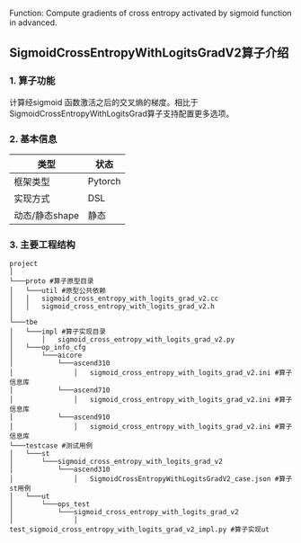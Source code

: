 Function: Compute gradients of cross entropy activated by sigmoid function in advanced.

## SigmoidCrossEntropyWithLogitsGradV2算子介绍
### 1. 算子功能
计算经sigmoid 函数激活之后的交叉熵的梯度。相比于SigmoidCrossEntropyWithLogitsGrad算子支持配置更多选项。


### 2. 基本信息
| **类型**       | **状态**    |
|-------------|---------------|
| 框架类型    | Pytorch  |
| 实现方式 | DSL      |
| 动态/静态shape  | 静态 |

### 3. 主要工程结构
```
project
│  
└───proto #算子原型目录
│   └───util #原型公共依赖
│   │   sigmoid_cross_entropy_with_logits_grad_v2.cc
│   │   sigmoid_cross_entropy_with_logits_grad_v2.h
│   
└───tbe
│   └───impl #算子实现目录
│       │   sigmoid_cross_entropy_with_logits_grad_v2.py
│   └───op_info_cfg
│       └───aicore
│           └───ascend310
│               │   sigmoid_cross_entropy_with_logits_grad_v2.ini #算子信息库
│           └───ascend710
│               │   sigmoid_cross_entropy_with_logits_grad_v2.ini #算子信息库
│           └───ascend910
│               │   sigmoid_cross_entropy_with_logits_grad_v2.ini #算子信息库
└───testcase #测试用例
│   └───st
│       └───sigmoid_cross_entropy_with_logits_grad_v2
│           └───ascend310
│               │   SigmoidCrossEntropyWithLogitsGradV2_case.json #算子st用例
│   └───ut
│       └───ops_test
│           └───sigmoid_cross_entropy_with_logits_grad_v2
│               │   test_sigmoid_cross_entropy_with_logits_grad_v2_impl.py #算子实现ut
```

